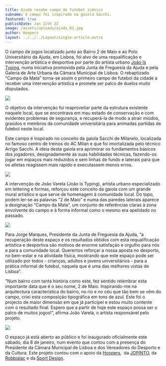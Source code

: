 ```yaml
---
title: Ajuda recebe campo de futebol icónico
subname: O campo foi inspirado na gaiola Sacchi.
featured: true
publishDate: Jan 12th 22
image: /assets/uploads/ajuda_02.jpg
author: Hoopers
layout: ../../../Layout/single-article.astro
---
```

O campo de jogos localizado junto ao Bairro 2 de Maio e ao Polo Universitário da Ajuda, em Lisboa, foi alvo de uma requalificação e intervenção artística e desportiva por parte do artista urbano [João Is Typing](https://www.instagram.com/joaoistyping/), numa iniciativa promovida pela Junta de Freguesia da Ajuda e pela Galeria de Arte Urbana da Câmara Municipal de Lisboa. O rebaptizado “Campo da Mata” torna-se assim o primeiro campo de futebol da cidade a receber uma intervenção artística e promete ser palco de duelos muito disputados.

![](/assets/uploads/ajuda_05.jpg)

O objetivo da intervenção foi reaproveitar parte da estrutura existente naquele local, que se encontrava em mau estado de conservação e com evidentes problemas de segurança, e recuperá-la de modo a atrair miúdos, graúdos e membros da comunidade universitária para animadas partidas de futebol neste local. 

Este campo é inspirado no conceito da gaiola Sacchi de Milanelo, localizada no famoso centro de treinos do AC Milan e que foi imortalizada pelo técnico Arrigo Sacchi. A ideia desta gaiola era aprimorar os fundamentos básicos dos jogadores, designadamente as suas habilidades técnicas, fazendo-os jogar em espaços mais reduzidos e sem linhas de fundo e laterais para que os atletas reagissem mais rápido e executassem menos erros.

![](/assets/uploads/ajuda_03.jpg)

A intervenção de João Varela (João Is Typing), artista urbano especializado em lettering e formas, reforçou este conceito da gaiola com um grande mural artístico e que serve de homenagem à comunidade local. Do topo, podem ler-se as palavras “2 de Maio” e numa das paredes laterais aparece a designação “Campo da Mata”, um conjunto de referências claras à zona envolvente do campo e à forma informal como o mesmo era apelidado no passado.

![](/assets/uploads/ajuda_01.jpg)

Para Jorge Marques, Presidente da Junta de Freguesia da Ajuda, “a recuperação deste espaço e os resultados obtidos com esta requalificação artística e desportiva são motivos de enorme satisfação e orgulho para nós e para a comunidade local. Queremos reforçar a nossa aposta no desporto, no bem-estar e na atividade física, mostrando que este espaço pode ser utilizado por todos - crianças, adultos e jovens universitários - para a prática informal de futebol, naquela que é uma das melhores vistas de Lisboa”.

"Num bairro com tanta história como este, fez sentido relembrar esta importante data que é o seu nome, 2 de Maio. Inspirando-me na arquitectura característica do bairro, no rio e no céu que tão bem se vêm do campo, criei esta composição tipográfica em tons de azul. Este foi o projecto de maior dimensão em que já participei e estou muito contente com o resultado final. Espero que a partir de hoje este espaço possa ser o palco de muitos jogos!”, afirma João Varela, o artista responsável pelo projeto.

![](/assets/uploads/ajuda_06.jpg)

O espaço já está aberto ao público e foi inaugurado oficialmente este sábado, dia 8 de janeiro, num evento que contou com a presença do Presidente da Câmara Municipal de Lisboa e dos Vereadores do Desporto e da Cultura. Este projeto contou com o apoio da [Hoopers](https://hoopers.club/),  da [JOPINTO](https://www.facebook.com/tintasjopinto/), da [Robbialac](https://tintasrobbialac.pt/) e da [Sport Design](http://www.sport-design.pt/).